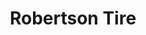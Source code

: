 ---
title: "Robertson Tire"
url: /broken-arrow/robertson-tire-south-garnett-road-east/
shop: car repair
---